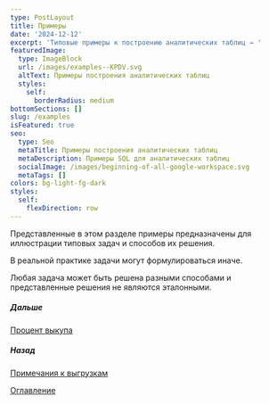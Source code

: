 ```yaml
---
type: PostLayout
title: Примеры
date: '2024-12-12'
excerpt: 'Типовые примеры к построению аналитических таблиц → '
featuredImage:
  type: ImageBlock
  url: /images/examples--KPDV.svg
  altText: Примеры построения аналитических таблиц
  styles:
    self:
      borderRadius: medium
bottomSections: []
slug: /examples
isFeatured: true
seo:
  type: Seo
  metaTitle: Примеры построения аналитических таблиц
  metaDescription: Примеры SQL для аналитических таблиц
  socialImage: /images/beginning-of-all-google-workspace.svg
  metaTags: []
colors: bg-light-fg-dark
styles:
  self:
    flexDirection: row
---
```

Представленные в этом разделе примеры предназначены для иллюстрации типовых задач и способов их решения.

В реальной практике задачи могут формулироваться иначе.

Любая задача может быть решена разными способами и представленные решения не являются эталонными.

##### Дальше

[Процент выкупа](/blog/case-percent-buyout-base/)

##### Назад

[Примечания к выгрузкам](/blog/notes-for-uploads/)

[Оглавление](/blog/table-of-contents)

   
